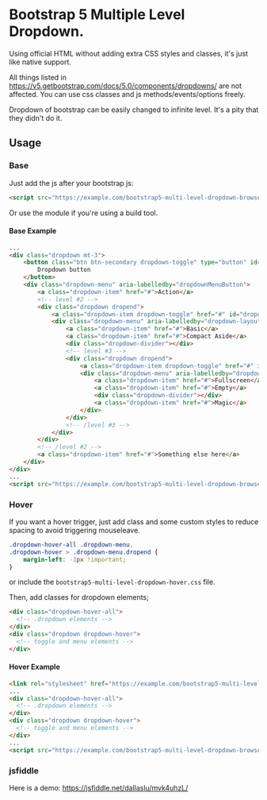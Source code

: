 # Bootstrap 5 Multiple Level Dropdown.

Using official HTML without adding extra CSS styles and classes, it's just like native support.

All things listed in https://v5.getbootstrap.com/docs/5.0/components/dropdowns/ are not affected. You can use css classes and js methods/events/options freely.

Dropdown of bootstrap can be easily changed to infinite level. It's a pity that they didn't do it.

## Usage

### Base
Just add the js after your bootstrap js:

```html
<script src="https://example.com/bootstrap5-multi-level-dropdown-browser.js"></script>
```

Or use the module if you're using a build tool.

#### Base Example
```html
...
<div class="dropdown mt-3">
    <button class="btn btn-secondary dropdown-toggle" type="button" id="dropdownMenuButton" data-bs-toggle="dropdown" aria-haspopup="true" aria-expanded="false">
        Dropdown button
    </button>
    <div class="dropdown-menu" aria-labelledby="dropdownMenuButton">
        <a class="dropdown-item" href="#">Action</a>
        <!-- level #2 -->
        <div class="dropdown dropend">
            <a class="dropdown-item dropdown-toggle" href="#" id="dropdown-layouts" data-bs-toggle="dropdown" aria-haspopup="true" aria-expanded="false">Layouts</a>
            <div class="dropdown-menu" aria-labelledby="dropdown-layouts">
                <a class="dropdown-item" href="#">Basic</a>
                <a class="dropdown-item" href="#">Compact Aside</a>
                <div class="dropdown-divider"></div>
                <!-- level #3 -->
                <div class="dropdown dropend">
                    <a class="dropdown-item dropdown-toggle" href="#" id="dropdown-layouts" data-bs-toggle="dropdown" aria-haspopup="true" aria-expanded="false">Custom</a>
                    <div class="dropdown-menu" aria-labelledby="dropdown-layouts">
                        <a class="dropdown-item" href="#">Fullscreen</a>
                        <a class="dropdown-item" href="#">Empty</a>
                        <div class="dropdown-divider"></div>
                        <a class="dropdown-item" href="#">Magic</a>
                    </div>
                </div>
                <!-- /level #3 -->
            </div>
        </div>
        <!-- /level #2 -->
        <a class="dropdown-item" href="#">Something else here</a>
    </div>
</div>
...
<script src="https://example.com/bootstrap5-multi-level-dropdown-browser.js"></script>
```
### Hover
If you want a hover trigger, just add class and some custom styles to reduce spacing to avoid triggering mouseleave.
```css
.dropdown-hover-all .dropdown-menu,
.dropdown-hover > .dropdown-menu.dropend {
    margin-left: -1px !important;
}
```
or include the `bootstrap5-multi-level-dropdown-hover.css` file.

Then, add classes for dropdown elements;
```html
<div class="dropdown-hover-all">
  <!-- .dropdown elements -->
</div>
<div class="dropdown dropdown-hover">
  <!-- toggle and menu elements -->
</div>
```
#### Hover Example
```html
<link rel="stylesheet" href="https://example.com/bootstrap5-multi-level-dropdown-hover.css" />
...
<div class="dropdown-hover-all">
  <!-- .dropdown elements -->
</div>
<div class="dropdown dropdown-hover">
  <!-- toggle and menu elements -->
</div>
...
<script src="https://example.com/bootstrap5-multi-level-dropdown-browser.js"></script>
```

### jsfiddle

Here is a demo: https://jsfiddle.net/dallaslu/mvk4uhzL/

